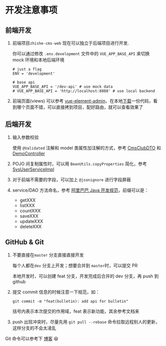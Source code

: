 # 开发注意事项

## 前端开发

1. 前端项目`zhishe-cms-web` 现在可以独立于后端项目进行开发.

   你可以通过修改 `.env.development` 文件中的 `VUE_APP_BASE_API` 来切换 mock 环境和本地后端环境

   ```
   # just a flag
   ENV = 'development'
   
   # base api
   VUE_APP_BASE_API = '/dev-api' # use mock data
   # VUE_APP_BASE_API = 'http://localhost:8888' # use local backend
   ```

2. 前端页面(views) 可以参考 [vue-element-admin](https://panjiachen.github.io/vue-element-admin/#/dashboard)，在本地[下载](https://github.com/PanJiaChen/vue-element-admin/)一份代码，看到哪个页面不错，可以直接拷到项目，配好路由，就可以查看效果了



## 后端开发

1. 输入参数校验

   使用 `@Validated` 注解和 model 类属性加注解的方式，参考 [CmsClubDTO](https://github.com/EyesCMS/zhishe-cms/blob/master/cms-demo/src/main/java/edu/fzu/zhishe/demo/dto/CmsClubDTO.java) 和 [DemoController](https://github.com/EyesCMS/zhishe-cms/blob/242661ea8746925f90b1f44e1caa40233f7ed27c/cms-demo/src/main/java/edu/fzu/zhishe/demo/web/DemoController.java#L64)

2. POJO 间复制属性时，可以用 `BeanUtils.copyProperties` 简化，参考 [SysUserServiceImpl]( https://github.com/EyesCMS/zhishe-cms/blob/242661ea87/cms-core/src/main/java/edu/fzu/zhishe/core/service/impl/SysUserServiceImpl.java#L87)

3. 对于前端不需要的字段，可以加上 `@jsonignore` 进行字段屏蔽

4. service/DAO 方法命名，参考 [阿里巴巴 Java 开发规范](https://github.com/alibaba/p3c/blob/master/p3c-gitbook/%E7%BC%96%E7%A8%8B%E8%A7%84%E7%BA%A6/%E5%91%BD%E5%90%8D%E9%A3%8E%E6%A0%BC.md)，前缀可以是：
   - getXXX
   - listXXX
   - countXXX
   - saveXXX
   - updateXXX
   - deleteXXX



## GitHub & Git

1. 不要直接在`master` 分支直接直接开发

   每个人都在`dev` 分支上开发；想要合并到 `master`时，可以提交 PR 

   本地开发时，可以创建 feat 分支，开发完成后合并的 dev 分支，再 push 到 github

2. 提交 commit 信息的时候注意一下规范，如：

   ```
   git commit -m "feat(bulletin): add api for bulletin"
   ```

   括号内表示本次提交的作用域，feat 表示新功能，其余参考文档来

3. push 出现冲突时，尽量先用 `git pull --rebase` 命令拉取远程别人的更新，这样分支的不会太凌乱

Git 命令可以参考下 [博客](https://xjliang.github.io/2020/01/16/git-usage/) :laughing: